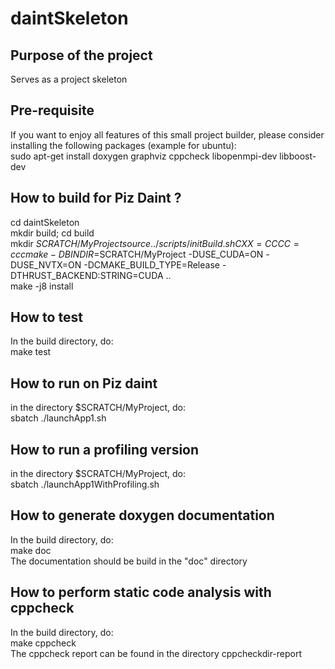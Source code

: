 # daintSkeleton

## Purpose of the project
Serves as a project skeleton

## Pre-requisite
If you want to enjoy all features of this small project builder, please consider installing the following packages (example for ubuntu):  
sudo apt-get install doxygen graphviz cppcheck libopenmpi-dev libboost-dev

## How to build for Piz Daint ?
cd daintSkeleton  
mkdir build; cd build  
mkdir $SCRATCH/MyProject  
source ../scripts/initBuild.sh  
CXX=CC CC=cc cmake -DBINDIR=$SCRATCH/MyProject -DUSE_CUDA=ON -DUSE_NVTX=ON -DCMAKE_BUILD_TYPE=Release -DTHRUST_BACKEND:STRING=CUDA ..  
make -j8 install  

## How to test
In the build directory, do:  
make test  

## How to run on Piz daint
in the directory  $SCRATCH/MyProject, do:  
sbatch ./launchApp1.sh

## How to run a profiling version
in the directory  $SCRATCH/MyProject, do:  
sbatch ./launchApp1WithProfiling.sh

## How to generate doxygen documentation
In the build directory, do:  
make doc  
The documentation should be build in the "doc" directory

## How to perform static code analysis with cppcheck
In the build directory, do:  
make cppcheck  
The cppcheck report can be found in the directory cppcheckdir-report
